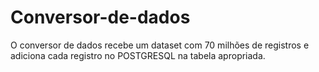# Conversor-de-dados
O conversor de dados recebe um dataset com 70 milhões de registros e adiciona cada registro no POSTGRESQL na tabela apropriada.
